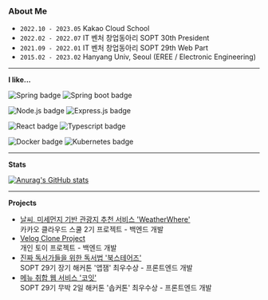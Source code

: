 ### About Me

- `2022.10 - 2023.05` Kakao Cloud School
- `2022.02 - 2022.07` IT 벤처 창업동아리 SOPT 30th President
- `2021.09 - 2022.01` IT 벤처 창업동아리 SOPT 29th Web Part
- `2015.02 - 2023.02` Hanyang Univ, Seoul (EREE / Electronic Engineering)


---
**I like...**

![Spring badge](https://img.shields.io/badge/-Spring-6DB33F?logo=Spring&logoColor=white&style=for-the-badge)
![Spring boot badge](https://img.shields.io/badge/-Spring%20Boot-6DB33F?logo=Spring%20Boot&logoColor=white&style=for-the-badge)

![Node.js badge](https://img.shields.io/badge/-Node.js-339933?logo=Node.js&logoColor=white&style=for-the-badge)
![Express.js badge](https://img.shields.io/badge/-Express-000000?logo=Express&logoColor=white&style=for-the-badge)

![React badge](https://img.shields.io/badge/-React-%2361DAFB?logo=React&logoColor=white&style=for-the-badge)
![Typescript badge](https://img.shields.io/badge/-TypeScript-%233178C6?logo=TypeScript&logoColor=white&style=for-the-badge)

![Docker badge](https://img.shields.io/badge/-Docker-2496ED?logo=Docker&logoColor=white&style=for-the-badge)
![Kubernetes badge](https://img.shields.io/badge/-Kubernetes-326CE5?logo=Kubernetes&logoColor=white&style=for-the-badge)

---
**Stats**

[![Anurag's GitHub stats](https://github-readme-stats.vercel.app/api?username=Gyuminn&show_icons=true&theme=tokyonight)](https://github.com/anuraghazra/github-readme-stats)

---
**Projects**
- [날씨, 미세먼지 기반 관광지 추천 서비스 'WeatherWhere'](https://github.com/WeatherWhere)\
  카카오 클라우드 스쿨 2기 프로젝트 - 백엔드 개발
- [Velog Clone Project](https://github.com/Gyuminn/velog-clone-project)\
  개인 토이 프로젝트 - 백엔드 개발
- [진짜 독서가들을 위한 독서법 '북스테어즈'](https://github.com/TeamBookTez/booktez-client)\
  SOPT 29기 장기 해커톤 '앱잼' 최우수상 - 프론트엔드 개발
- [메뉴 취합 웹 서비스 '코잇'](https://github.com/CO-EAT/CO-EAT-CLIENT)\
  SOPT 29기 무박 2일 해커톤 '솝커톤' 최우수상 - 프론트엔드 개발

